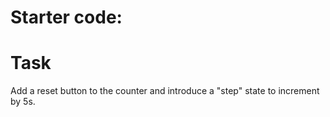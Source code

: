 # Starter code:



# Task

Add a reset button to the counter and introduce a "step" state to increment by 5s.